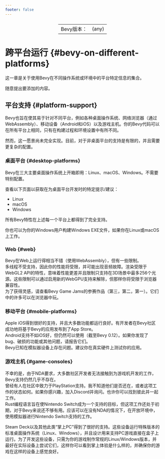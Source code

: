 ```yaml
---
footer: false
---
```

<table style="display:flex;justify-content:center">
  <tr>
    <td>Bevy版本：</td>
    <td>(any)</td>
  </tr>
</table>

# 跨平台运行 {#bevy-on-different-platforms}

这一章是关于使用Bevy在不同操作系统或环境中的平台特定信息的集合。

随意提出要添加的内容。

## 平台支持 {#platform-support}
Bevy也旨在使其易于针对不同平台，例如各种桌面操作系统、网络浏览器（通过WebAssembly）、移动设备（Android和iOS）以及游戏主机。你的Bevy代码可以在所有平台上相同，只有在构建过程和环境设置中有所不同。

然而，这一愿景尚未完全实现。目前，对于非桌面平台的支持是有限的，并且需要更复杂的配置。

### 桌面平台 {#desktop-platforms}

Bevy在三大主要桌面操作系统上开箱即用：Linux、macOS、Windows。不需要特别配置。

查看以下页面以获取在为桌面平台开发时的特定提示/建议：

-   Linux
-   macOS
-   Windows

所有Bevy特性在上述每一个平台上都得到了完全支持。

你也可以为你的Windows用户构建Windows EXE文件，如果你在Linux或macOS上工作。

### Web {#web}
Bevy在Web上运行得相当不错（使用WebAssembly），但有一些限制。  
多线程不受支持，因此你的性能将受限，并可能出现音频故障。渲染受限于WebGL2 API的特性，意味着性能更差并且限制只支持在3D场景中最多256个光源。这些限制可以通过启用新的WebGPU支持来解除，但那样你将受限于浏览器兼容性。  
为了获得灵感，请查看Bevy Game Jams的参赛作品（第三，第二，第一）。它们中的许多可以在浏览器中玩。

### 移动平台 {#mobile-platforms}
Apple iOS得到很好的支持，并且大多数功能都运行良好。有开发者在Bevy社区成功地将基于Bevy的应用发布到了App Store。  
Android支持不如iOS好，但仍然可以使用（截至Bevy 0.12）。如果你发现了bug、破损的功能或其他问题，请报告它们。  
Bevy已知在模拟器设备上存在问题。建议你在真实硬件上测试你的应用。

### 游戏主机 {#game-consoles}
不幸的是，由于NDA要求，大多数社区开发者无法接触到为游戏机开发的工作，Bevy支持仍然几乎不存在。  
曾经有人在社区中致力于PlayStation支持。我不知道他们是否还在，或者这项工作的状态如何。如果你感兴趣，加入Discord并询问。也许你可以找到彼此并一起工作。  
Rust编程语言旨在使Nintendo Switch成为一个支持的目标，但这项工作还处于初期，对于Bevy来说还不够有用。应该可以在没有NDA的情况下，在开放环境中，使用模拟器进行Nintendo Switch支持的工作。

Steam Deck以及其他此类“掌上PC”得到了很好的支持。这些设备运行特殊版本的标准桌面操作系统（Linux、Windows），并且设计用来支持PC游戏直接在盒子上运行。为了开发这些设备，只需为你的游戏制作常规的Linux/Windows版本，并最好在实际设备上尝试它们，这样你可以看到掌上体验是什么样的，并确保你的游戏在这样的设备上感觉良好。